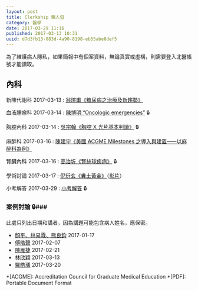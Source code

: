```yaml
---
layout: post
title: Clerkship 懶人包
category: 醫學
date: 2017-03-29 11:16
published: 2017-03-13 10:31
uuid: d7d3fb13-083d-4a90-8198-eb55abe8def5
---
```

為了維護病人隱私，如果簡報中有個案資料，無論真實或虛構，則需要登入北醫帳號才能讀取。

內科
----
新陳代謝科 <time>2017-03-13</time>
: [翁瑄甫《糖尿病之治療及新趨勢》](https://drive.google.com/file/d/0BxUY0Bm_YI1gdUhWOVBsUGF6Mnc/view)

血液腫瘤科 <time>2017-03-14</time>
: [陳博明 <q lang="en">Oncologic emergencies</q>](https://drive.google.com/file/d/0BxUY0Bm_YI1gU2c5LXM0SUhtTTA/view) 🔒

胸腔內科 <time>2017-03-14</time>
: [吳宗翰《胸腔 X 光片基本判讀》](https://drive.google.com/file/d/0BxUY0Bm_YI1gZUhZV1lUZEFUVkU/view) 🔒

麻醉科 <time>2017-03-16</time>
: [陳建宇《美國 <span lang="en">ACGME Milestones</span> 之導入與建置⸺以麻醉科為例》](https://drive.google.com/file/d/0BxUY0Bm_YI1gWkJ4VUFzaGNiXzQ/view)

腎臟內科 <time>2017-03-16</time>
: [高治圻《腎絲球疾病》](https://drive.google.com/file/d/0BxUY0Bm_YI1gQU5aNkVpb1JHMVE/view) 🔒

學術討論 <time>2017-03-17</time>
: [倪衍玄《糞土黃金》](https://drive.google.com/file/d/0BxUY0Bm_YI1gQm5sMV9mdzVOQkU/view)（[影片](http://my2.tmu.edu.tw/b101100025/doc/130053)）

小考解答 <time>2017-03-29</time>
: [小考解答](https://drive.google.com/file/d/0BxUY0Bm_YI1gbl9sRUN5TkJqWWc/view) 🔒

### 案例討論 🔒###
此處只列出日期和講者，因為講題可能包含病人姓名，應保密。

* [顏平、林易霖、熊良鈞](https://drive.google.com/file/d/0BxUY0Bm_YI1gRVhTZk5PdERBWlk/view) <time>2017-01-17</time>
* [傅皓聲](https://drive.google.com/file/d/0BxUY0Bm_YI1gNi1IOHlTaXlQZk0/view) <time>2017-02-07</time>
* [陳雁捷](https://drive.google.com/file/d/0BxUY0Bm_YI1gLTljREVISk5LOVE/view) <time>2017-02-21</time>
* [林欣穎](https://drive.google.com/file/d/0BxUY0Bm_YI1geDBvWVpwVEgzN2M/view) <time>2017-03-13</time>
* [羅皓瑀](https://drive.google.com/file/d/0BxUY0Bm_YI1gbndpWVFidl9USmc/view) <time>2017-03-20</time>

*[ACGME]: Accreditation Council for Graduate Medical Education
*[PDF]: Portable Document Format
